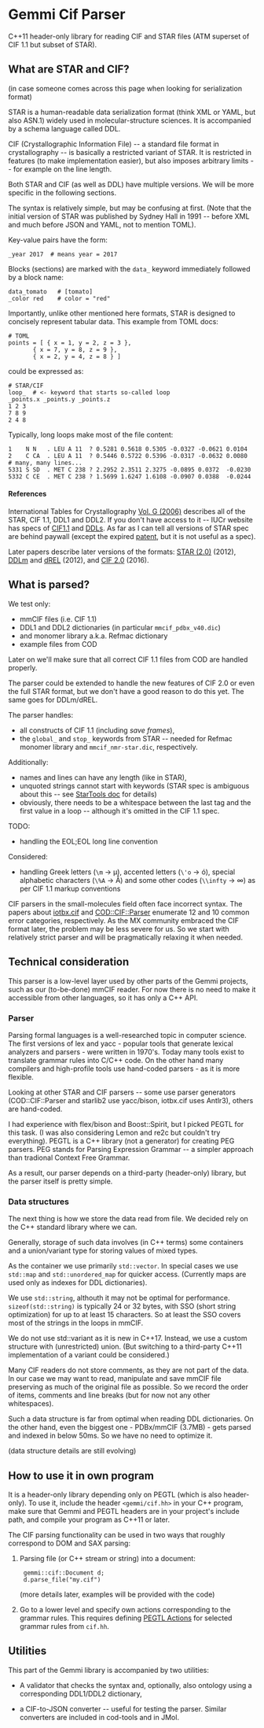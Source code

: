 # Gemmi Cif Parser

C++11 header-only library for reading CIF and STAR files (ATM superset of CIF 1.1 but subset of STAR).

## What are STAR and CIF?

(in case someone comes across this page when looking for serialization format)

STAR is a human-readable data serialization format
(think XML or YAML, but also ASN.1)
widely used in molecular-structure sciences.
It is accompanied by a schema language called DDL.

CIF (Crystallographic Information File) -- a standard file format
in crystallography -- is basically a restricted variant of STAR.
It is restricted in features (to make implementation easier),
but also imposes arbitrary limits -- for example on the line length.

Both STAR and CIF (as well as DDL) have multiple versions.
We will be more specific in the following sections.

The syntax is relatively simple, but may be confusing at first.
(Note that the initial version of STAR was published by Sydney Hall in 1991 --
before XML and much before JSON and YAML, not to mention TOML).

Key-value pairs have the form:

    _year 2017  # means year = 2017

Blocks (sections) are marked with the `data_` keyword immediately
followed by a block name:

    data_tomato   # [tomato]
    _color red    # color = "red"

Importantly, unlike other mentioned here formats, STAR is designed
to concisely represent tabular data. This example from TOML docs:

    # TOML
    points = [ { x = 1, y = 2, z = 3 },
	       { x = 7, y = 8, z = 9 },
	       { x = 2, y = 4, z = 8 } ]

could be expressed as:

    # STAR/CIF
    loop_  # <- keyword that starts so-called loop
    _points.x _points.y _points.z
    1 2 3
    7 8 9
    2 4 8

Typically, long loops make most of the file content:

    1    N N   . LEU A 11  ? 0.5281 0.5618 0.5305 -0.0327 -0.0621 0.0104
    2    C CA  . LEU A 11  ? 0.5446 0.5722 0.5396 -0.0317 -0.0632 0.0080
    # many, many lines...
    5331 S SD  . MET C 238 ? 2.2952 2.3511 2.3275 -0.0895 0.0372  -0.0230
    5332 C CE  . MET C 238 ? 1.5699 1.6247 1.6108 -0.0907 0.0388  -0.0244

#### References

International Tables for Crystallography [Vol. G
(2006)](http://it.iucr.org/Ga/contents/)
describes all of the STAR, CIF 1.1, DDL1 and DDL2.
If you don't have access to it -- IUCr website has specs of
[CIF1.1](http://www.iucr.org/resources/cif/spec/version1.1)
and [DDLs](http://www.iucr.org/resources/cif/ddl).
As far as I can tell all versions of STAR spec are behind paywall
(except the expired [patent](https://patents.google.com/patent/WO1991016682A1),
but it is not useful as a spec).

Later papers describe later versions of the formats:
[STAR (2.0)](https://dx.doi.org/10.1021/ci300074v) (2012),
[DDLm](http://pubs.acs.org/doi/abs/10.1021/ci300075z) and
[dREL](http://pubs.acs.org/doi/abs/10.1021/ci300076w) (2012),
and [CIF 2.0](http://journals.iucr.org/j/issues/2016/01/00/aj5269/) (2016).


## What is parsed?

We test only:

* mmCIF files (i.e. CIF 1.1)
* DDL1 and DDL2 dictionaries (in particular `mmcif_pdbx_v40.dic`)
* and monomer library a.k.a. Refmac dictionary
* example files from COD

Later on we'll make sure that all correct CIF 1.1 files from COD
are handled properly.

The parser could be extended to handle the new features of CIF 2.0
or even the full STAR format, but we don't have a good reason to do this yet.
The same goes for DDLm/dREL.

The parser handles:

* all constructs of CIF 1.1 (including *save frames*),
* the `global_` and `stop_` keywords from STAR -- needed for Refmac
  monomer library and `mmcif_nmr-star.dic`, respectively.

Additionally:

* names and lines can have any length (like in STAR),
* unquoted strings cannot start with keywords (STAR spec is ambiguous
  about this -- see
  [StarTools doc](http://www.globalphasing.com/startools/) for details)
* obviously, there needs to be a whitespace between the last tag and the
  first value in a loop -- although it's omitted in the CIF 1.1 spec.

TODO:

* handling the EOL\;EOL long line convention

Considered:

* handling Greek letters (`\m` -> µ), accented letters (`\'o` -> ó),
  special alphabetic characters (`\%A` -> Å) and some other codes
  (`\\infty` -> ∞) as per CIF 1.1 markup conventions

CIF parsers in the small-molecules field often face incorrect syntax.
The papers about [iotbx.cif](https://doi.org/10.1107/S0021889811041161)
and [COD::CIF::Parser](http://dx.doi.org/10.1107/S1600576715022396)
enumerate 12 and 10 common error categories, respectively.
As the MX community embraced the CIF format later, the problem may be less
severe for us. So we start with relatively strict parser and will be
pragmatically relaxing it when needed.


## Technical consideration

This parser is a low-level layer used by other parts of the Gemmi projects,
such as our (to-be-done) mmCIF reader. For now there is no need to make
it accessible from other languages, so it has only a C++ API.

### Parser

Parsing formal languages is a well-researched topic in computer science.
The first versions of lex and yacc - popular tools that generate lexical
analyzers and parsers - were written in 1970's. Today many tools exist
to translate grammar rules into C/C++ code.
On the other hand many compilers and high-profile tools use hand-coded
parsers - as it is more flexible.

Looking at other STAR and CIF parsers -- some use parser generators
(COD::CIF::Parser and starlib2 use yacc/bison, iotbx.cif uses Antlr3),
others are hand-coded.

I had experience with flex/bison and Boost::Spirit, but I picked PEGTL
for this task.
(I was also considering Lemon and re2c but couldn't try everything).
PEGTL is a C++ library (not a generator) for creating PEG parsers.
PEG stands for Parsing Expression Grammar -- a simpler approach than
tradional Context Free Grammar.

As a result, our parser depends on a third-party (header-only) library,
but the parser itself is pretty simple.

### Data structures

The next thing is how we store the data read from file.
We decided rely on the C++ standard library where we can.

Generally, storage of such data involves (in C++ terms) some containers
and a union/variant type for storing values of mixed types.

As the container we use primarily `std::vector`.
In special cases we use `std::map` and `std::unordered_map`
for quicker access.
(Currently maps are used only as indexes for DDL dictionaries).

We use `std::string`, althouth it may not be optimal for performance.
`sizeof(std::string)` is typically 24 or 32 bytes, with SSO (short string
optimization) for up to at least 15 characters.
So at least the SSO covers most of the strings in the loops in mmCIF.

We do not use std::variant as it is new in C++17.
Instead, we use a custom structure with (unrestricted) union.
(But switching to a third-party C++11 implementation of a variant
could be considered.)

Many CIF readers do not store comments, as they are not part of the data.
In our case we may want to read, manipulate and save mmCIF file preserving
as much of the original file as possible. So we record the order of items,
comments and line breaks (but for now not any other whitespaces).

Such a data structure is far from optimal when reading DDL dictionaries.
On the other hand, even the biggest one -  PDBx/mmCIF (3.7MB) - gets parsed
and indexed in below 50ms. So we have no need to optimize it.

(data structure details are still evolving)


## How to use it in own program

It is a header-only library depending only on PEGTL (which is also header-only).
To use it, include the header `<gemmi/cif.hh>` in your C++ program,
make sure that Gemmi and PEGTL headers are in your project's include path,
and compile your program as C++11 or later.

The CIF parsing functionality can be used in two ways that roughly
correspond to DOM and SAX parsing:

1. Parsing file (or C++ stream or string) into a document:

        gemmi::cif::Document d;
        d.parse_file("my.cif")

   (more details later, examples will be provided with the code)

2. Go to a lower level and specify own actions corresponding to the grammar
   rules. This requires defining
   [PEGTL Actions](https://github.com/ColinH/PEGTL/blob/master/doc/Actions-and-States.md)
   for selected grammar rules from `cif.hh`.



## Utilities

This part of the Gemmi library is accompanied by two utilities:

* A validator that checks the syntax and, optionally, also ontology
  using a corresponding DDL1/DDL2 dictionary,

* a CIF-to-JSON converter -- useful for testing the parser.
  Similar converters are included in cod-tools and in JMol.
